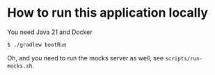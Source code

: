 # How to run this application locally

You need Java 21 and Docker

```bash
$ ./gradlew bootRun
```
Oh, and you need to run the mocks server as well, see `scripts/run-mocks.sh`.
